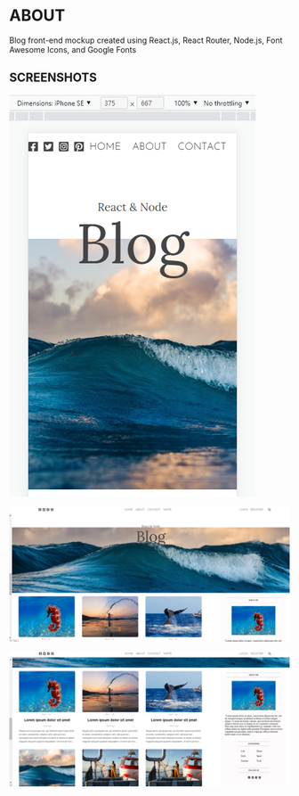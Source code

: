 # ABOUT

Blog front-end mockup created using React.js, React Router, Node.js, Font Awesome Icons, and Google Fonts

## SCREENSHOTS

![mobile_screenshot](./public/images/Screenshot%20(90).png)

![large_screenshot](./public/images/Screenshot%20(99).png)

![large_screenshot](./public/images/Screenshot%20(100).png)
